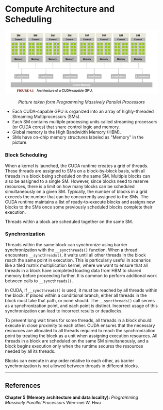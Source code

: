 # Compute Architecture and Scheduling

![Architecture of CUDA Capable GPU](high_level_architecture.png)

<p align="center"><em>Picture taken form Programming Massively Parallel Processors</em></p>

* Each CUDA-capable GPU is organized into an array of highly-threaded Streaming Multiprocessors (SMs).
* Each SM contains multiple processing units called streaming processors (or CUDA cores) that share control logic and memory.
* Global memory is the High Bandwidth Memory (HBM).
* SMs have on-chip memory structures labeled as "Memory" in the picture.

### Block Scheduling

When a kernel is launched, the CUDA runtime creates a grid of threads. These threads are assigned to SMs on a block-by-block basis, with all threads in a block being scheduled on the same SM. Multiple blocks can also be assigned to a single SM. However, since blocks need to reserve resources, there is a limit on how many blocks can be scheduled simultaneously on a given SM. Typically, the number of blocks in a grid exceeds the number that can be concurrently assigned to the SMs. The CUDA runtime maintains a list of ready-to-execute blocks and assigns new blocks to the SMs once some previously scheduled blocks complete their execution.

Threads within a block are scheduled together on the same SM.

### Synchronization

Threads within the same block can synchronize using barrier synchronization with the `__syncthreads()` function. When a thread encounters `__syncthreads()`, it waits until all other threads in the block reach the same point in execution. This is particularly useful in scenarios like a tiled matrix multiplication kernel, where we want to ensure that all threads in a block have completed loading data from HBM to shared memory before proceeding further. It is common to perform additional work between calls to `__syncthreads()`.

In CUDA, if `__syncthreads()` is used, it must be reached by all threads within the block. If placed within a conditional branch, either all threads in the block must take that path, or none should. The `__syncthreads()` call serves as a synchronization point, and each point is distinct. Incorrect usage of this synchronization can lead to incorrect results or deadlocks.

To prevent long wait times for some threads, all threads in a block should execute in close proximity to each other. CUDA ensures that the necessary resources are allocated to all threads required to reach the synchronization point by treating the block as a unit when assigning execution resources. All threads in a block are scheduled on the same SM simultaneously, and a block begins execution only when the runtime secures the resources needed by all its threads.

Blocks can execute in any order relative to each other, as barrier synchronization is not allowed between threads in different blocks.

---
## References
**Chapter 5 (Memory architecture and data locality):** 
*Programming Massively Parallel Processors* 
Wen-mei W. Hwu
